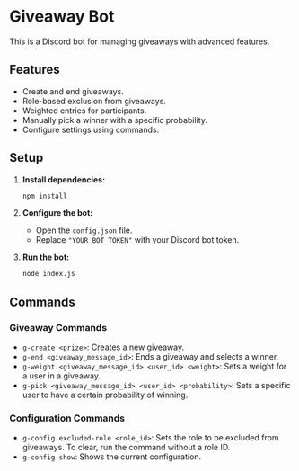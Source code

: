 # Giveaway Bot

This is a Discord bot for managing giveaways with advanced features.

## Features

- Create and end giveaways.
- Role-based exclusion from giveaways.
- Weighted entries for participants.
- Manually pick a winner with a specific probability.
- Configure settings using commands.

## Setup

1. **Install dependencies:**
   ```bash
   npm install
   ```

2. **Configure the bot:**
   - Open the `config.json` file.
   - Replace `"YOUR_BOT_TOKEN"` with your Discord bot token.

3. **Run the bot:**
   ```bash
   node index.js
   ```

## Commands

### Giveaway Commands

- `g-create <prize>`: Creates a new giveaway.
- `g-end <giveaway_message_id>`: Ends a giveaway and selects a winner.
- `g-weight <giveaway_message_id> <user_id> <weight>`: Sets a weight for a user in a giveaway.
- `g-pick <giveaway_message_id> <user_id> <probability>`: Sets a specific user to have a certain probability of winning.

### Configuration Commands

- `g-config excluded-role <role_id>`: Sets the role to be excluded from giveaways. To clear, run the command without a role ID.
- `g-config show`: Shows the current configuration.